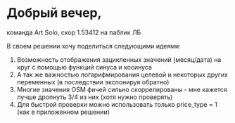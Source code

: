 # Добрый вечер, 

команда Art Solo, скор 1.53412 на паблик ЛБ

В своем решении хочу поделиться следующими идеями:
1. Возможность отображения зацикленных значений (месяц/дата) на круг с помощью функций синуса и косинуса
2. А так же важностью логарифмирования целевой и некоторых других переменных (в последствии экспонируя обратно)
3. Многие значения OSM фичей сильно скоррелированы - мне кажется лучше дропнуть 3/4 из них (хотя нужно проверять)
4. Для быстрой проверки можно использовать только price_type = 1 (как в приложенном решении)

